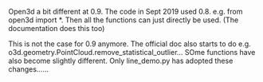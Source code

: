Open3d a bit different at 0.9. The code in Sept 2019 used 0.8. e.g. from open3d import *. Then all the functions can just directly be used. (The documentation does this too)

This is not the case for 0.9 anymore. The official doc also starts to do e.g. o3d.geometry.PointCloud.remove_statistical_outlier... SOme functions have also become slightly different.
Only line_demo.py has adopted these changes......

